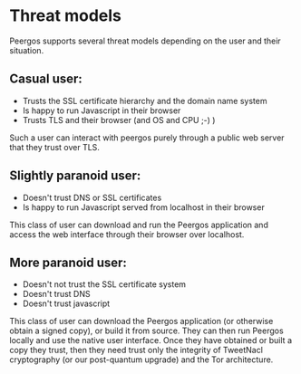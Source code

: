 # Threat models

Peergos supports several threat models depending on the user and their situation.

## Casual user:
* Trusts the SSL certificate hierarchy and the domain name system
* Is happy to run Javascript in their browser
* Trusts TLS and their browser (and OS and CPU ;-) )

Such a user can interact with peergos purely through a public web server that they trust over TLS.

## Slightly paranoid user:
* Doesn't trust DNS or SSL certificates
* Is happy to run Javascript served from localhost in their browser


This class of user can download and run the Peergos application and access the web interface through their browser over localhost.

## More paranoid user:
* Doesn't not trust the SSL certificate system
* Doesn't trust DNS
* Doesn't trust javascript

This class of user can download the Peergos application (or otherwise obtain a signed copy), or build it from source. They can then run Peergos locally and use the native user interface. Once they have obtained or built a copy they trust, then they need trust only the integrity of TweetNacl cryptography (or our post-quantum upgrade) and the Tor architecture.  